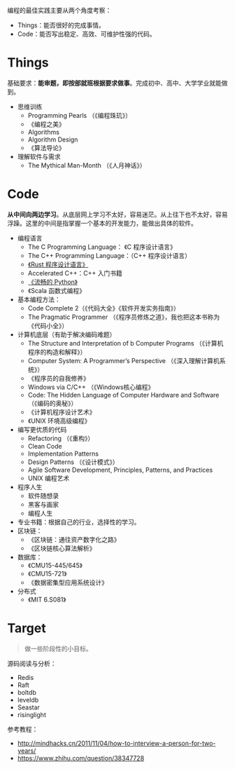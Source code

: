 


编程的最佳实践主要从两个角度考察：
- Things：能否很好的完成事情。
- Code：能否写出稳定、高效、可维护性强的代码。

# Things

基础要求：**能审题，即按部就班根据要求做事**。完成初中、高中、大学学业就能做到。

- 思维训练
  - Programming Pearls （《编程珠玑》）
  - 《编程之美》
  - Algorithms
  - Algorithm Design
  - 《算法导论》
- 理解软件与需求
  - The Mythical Man-Month （《人月神话》）

# Code

**从中间向两边学习**。从底层网上学习不太好，容易迷茫。从上往下也不太好，容易浮躁。这里的中间是指掌握一个基本的开发能力，能做出具体的软件。

- 编程语言
  - The C Programming Language： 《C 程序设计语言》
  - The C++ Programming Language：（C++ 程序设计语言）
  - [《Rust 程序设计语言》](../doc/3.md)
  - Accelerated C++：C++ 入门书籍
  - [《流畅的 Python》](../doc/11.md)
  - 《Scala 函数式编程》
- 基本编程方法：
  - Code Complete 2（《代码大全》《软件开发实务指南》）
  - The Pragmatic Programmer （《程序员修炼之道》，我也把这本书称为《代码小全》）
- 计算机底层（有助于解决编码难题）
  - The Structure and Interpretation of b Computer Programs （《计算机程序的构造和解释》）
  - Computer System: A Programmer’s Perspective （《深入理解计算机系统》）
  - 《程序员的自我修养》
  - Windows via C/C++ （《Windows核心编程》
  - Code: The Hidden Language of Computer Hardware and Software （《编码的奥秘》）
  - 《计算机程序设计艺术》
  - 《UNIX 环境高级编程》
- 编写更优质的代码
  - Refactoring （《重构》）
  - Clean Code
  - Implementation Patterns
  - Design Patterns （《设计模式》）
  - Agile Software Development, Principles, Patterns, and Practices
  - UNIX 编程艺术
- 程序人生
  - 软件随想录
  - 黑客与画家
  - 编程人生
- 专业书籍：根据自己的行业，选择性的学习。
- 区块链：
  - 《区块链：通往资产数字化之路》
  - 《区块链核心算法解析》
- 数据库：
  - 《CMU15-445/645》
  - 《CMU15-721》
  - 《数据密集型应用系统设计》
- 分布式
  - 《MIT 6.S081》


# Target

> 做一些阶段性的小目标。

源码阅读与分析：
- Redis
- Raft
- boltdb
- leveldb
- Seastar
- risinglight






参考教程：
- http://mindhacks.cn/2011/11/04/how-to-interview-a-person-for-two-years/
- https://www.zhihu.com/question/38347728
